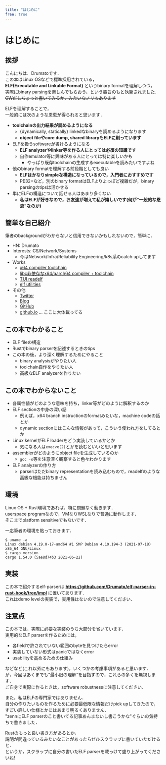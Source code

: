 ```yaml
---
title: "はじめに"
free: true
---
```


# はじめに

## 挨拶

こんにちは．Drumatoです．  
この本はLinux OSなどで標準採用されている，  
**ELF(Executable and Linkable Format)** というbinary formatを理解しつつ，  
実際にbinary parsingを楽しんでもらおう，という趣旨のもと執筆されました．  
~~GWだしちょっと書いてみるか，みたいなノリもあります~~

ELFを理解することで，  
一般的には次のような恩恵が得られると思います．

- **toolchainの出力結果が読めるようになる**
  - {dynamically, statically} linkedなbinaryを読めるようになります
  - **object fileやcore dump, shared libraryもELFに則っています**
- ELFを扱うsoftwareが書けるようになる
  - **ELF analyzerやlinker等を作る人にとっては必須の知識です**
  - 自作emulator等に興味がある人にとっては特に楽しいかも
    - やっぱり既存toolchainの生成するexecutableを読みたいですよね
- 他のbinary formatを理解する前段階としても良い
  - **ELFはかなりsimpleな構造になっているので，入門者におすすめです**
  - PE32+など，別のbinary formatはELFよりよっぽど複雑だが，binary parsingのtipsは活かせる
- 単にELFの構造について話せる人はあまり多くない
  - **私はELFが好きなので，お友達が増えて私が嬉しいです(何が"一般的な恩恵"なのか)**

## 簡単な自己紹介

筆者のbackgroundがわからないと信用できないかもしれないので，簡単に．

- HN: Drumato
- Interests: CS/Network/Systems
  - 今はNetwork/Infra/Reliability Engineering/k8s系のcatch upしてます
- Works
  - [x64 compiler toolchain](https://github.com/Drumato/Depth)
  - [libc非依存なx64/aarch64 compiler + toolchain](https://speakerdeck.com/drumato/cybozu-labs-youth-10th)
  - [TUI readelf](https://github.com/Drumato/elfpeach)
  - [elf utilities](https://github.com/Drumato/elf-utilities)
- その他
  - [Twitter](https://twitter.com/Drumato)
  - [Blog](https://drumato.hatenablog.com/)
  - [GitHub](https://github.com/Drumato)
  - [github.io](https://drumato.github.io/) ... ここに大体載ってる

## この本でわかること

- ELF fileの構造
- Rustでbinary parserを記述するときのtips
- この本の後，より深く理解するためにやること
  - binary analysisがやりたい人
  - toolchain自作をやりたい人
  - 高級なELF analyzerを作りたい

## この本でわからないこと

- 各属性値がどのような意味を持ち，linker等がどのように解釈するのか
- ELF sectionの中身の深い話
  - 例えば，x64 branch instructionのformatみたいな，machine codeの話とか
  - dynamic sectionにはこんな情報があって，こういう使われ方をしてるとか
- Linux kernelがELF loaderをどう実装しているかとか
  - 気になる人は`execve(2)`とかを読むといいと思います
- assemblerがどのようにobject fileを生成しているのか
  - `gcc -o`等を注意深く観察すると色々わかります
- ELF analyzerの作り方
  - parserはただbinary representationを読み込むもので，readelfのような高級な機能は持ちません

## 環境

Linux OS + Rust環境であれば，特に問題なく動きます．  
userspace programなので，VMなりWSLなりで普通に動作します．  
そこまでplatform sensitiveでもないです．

一応筆者の環境を貼っておきます．

```shell-session
$ uname -a
Linux debian 4.19.0-17-amd64 #1 SMP Debian 4.19.194-3 (2021-07-18) x86_64 GNU/Linux
$ cargo version
cargo 1.54.0 (5ae8d74b3 2021-06-22)
```

## 実装

この本で紹介するelf-parserは **<https://github.com/Drumato/elf-parser-in-rust-book/tree/impl>** に置いてあります．  
これはdemo levelの実装で，実用性はないので注意してください．  

## 注意点

この本では，実際に必要な実装のうち大部分を省いています．  
実用的なELF parserを作るためには，

- 各fieldで許されていない範囲のbyteを見つけたらerror
- 実装していない形式はpanicではなくerror
- usabilityを高めるための仕組み

などなど(これ以外にもあります)，いくつかの考慮事項があると思います．  
が，今回はあくまでも"最小限の理解"を目指すので，これらの多くを無視します．  
ご自身で実際に作るときは，software robustnessに注意してください．  

また，私はELFの専門家ではありません．  
自分の作りたいものを作るために必要最低限な情報だけpick upしてきたので，  
すごい詳しい仕様とかにはあまり明るくありません．  
"zennにELF parserのこと書いてる記事あんまないし書こうかな"ぐらいの気持ちで書きました．  

Rustのもっと良い書き方があるとか，  
説明が間違っているみたいなことがあったらぜひスクラップに書いていただけると．  
というか，スクラップに自分の書いたELF parserを載っけて盛り上がってくださいね!  
